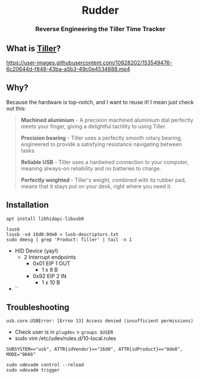 <h1 align="center">
  Rudder
</h1>

<h3 align="center">
   Reverse Engineering the Tiller Time Tracker
</h3>

## What is [Tiller](https://gettiller.com)?

https://user-images.githubusercontent.com/10828202/153549476-6c20644d-f848-43ba-a5b3-49c0e4534888.mp4


## Why?

Because the hardware is top-notch, and I want to reuse it! I mean just check out this:

> **Machined aluminium** - A precision machined aluminium dial perfectly meets your finger, giving a delightful tactility to using Tiller.
>
> **Precision bearing** - Tiller uses a perfectly smooth rotary bearing, engineered to provide a satisfying resistance navigating between tasks.
>
> **Reliable USB** - Tiller uses a hardwired connection to your computer, meaning always-on reliability and no batteries to charge.
>
> **Perfectly weighted** - Tiller's weight, combined with its rubber pad, means that it stays put on your desk, right where you need it.

## Installation
```
apt install libhidapi-libusb0
```

```
lsusb
lsusb -vd 16d0:0de0 > lusb-descriptors.txt
sudo dmesg | grep 'Product: Tiller' | tail -n 1

```

- HID Device (yay!)
    - 2 Interrupt endpoints
        - 0x01 EIP 1 OUT
            - 1 x 8 B
        - 0x92 EIP 2 IN
            - 1 x 10 B
- ``


## Troubleshooting

`usb.core.USBError: [Errno 13] Access denied (insufficient permissions)`

- Check user is in `plugdev` > `groups $USER`
- sudo vim /etc/udev/rules.d/10-local.rules

```
SUBSYSTEM=="usb", ATTR{idVendor}=="16d0", ATTR{idProduct}=="0de0", MODE="0666"
```

```
sudo udevadm control --reload
sudo udevadm trigger
```
